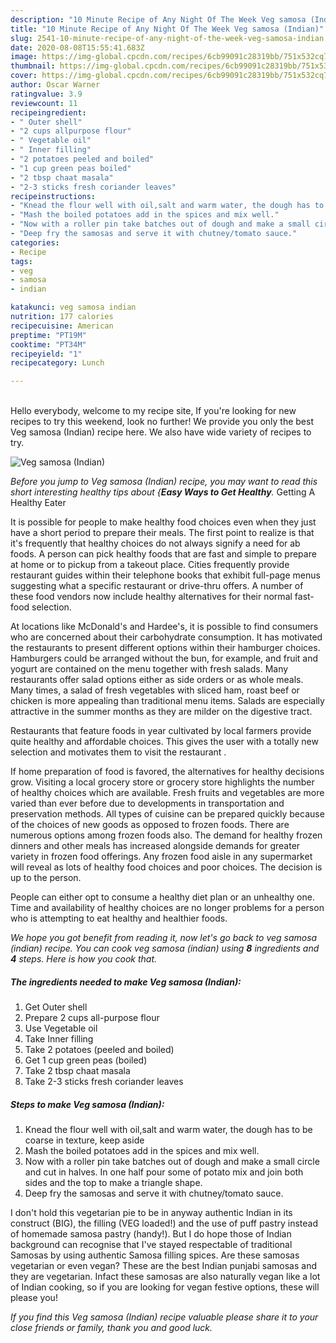 ```yaml
---
description: "10 Minute Recipe of Any Night Of The Week Veg samosa (Indian)"
title: "10 Minute Recipe of Any Night Of The Week Veg samosa (Indian)"
slug: 2541-10-minute-recipe-of-any-night-of-the-week-veg-samosa-indian
date: 2020-08-08T15:55:41.683Z
image: https://img-global.cpcdn.com/recipes/6cb99091c28319bb/751x532cq70/veg-samosa-indian-recipe-main-photo.jpg
thumbnail: https://img-global.cpcdn.com/recipes/6cb99091c28319bb/751x532cq70/veg-samosa-indian-recipe-main-photo.jpg
cover: https://img-global.cpcdn.com/recipes/6cb99091c28319bb/751x532cq70/veg-samosa-indian-recipe-main-photo.jpg
author: Oscar Warner
ratingvalue: 3.9
reviewcount: 11
recipeingredient:
- " Outer shell"
- "2 cups allpurpose flour"
- " Vegetable oil"
- " Inner filling"
- "2 potatoes peeled and boiled"
- "1 cup green peas boiled"
- "2 tbsp chaat masala"
- "2-3 sticks fresh coriander leaves"
recipeinstructions:
- "Knead the flour well with oil,salt and warm water, the dough has to be coarse in texture, keep aside"
- "Mash the boiled potatoes add in the spices and mix well."
- "Now with a roller pin take batches out of dough and make a small circle and cut in halves. In one half pour some of potato mix and join both sides and the top to make a triangle shape."
- "Deep fry the samosas and serve it with chutney/tomato sauce."
categories:
- Recipe
tags:
- veg
- samosa
- indian

katakunci: veg samosa indian 
nutrition: 177 calories
recipecuisine: American
preptime: "PT19M"
cooktime: "PT34M"
recipeyield: "1"
recipecategory: Lunch

---
```

<br>
Hello everybody, welcome to my recipe site, If you're looking for new recipes to try this weekend, look no further! We provide you only the best Veg samosa (Indian) recipe here. We also have wide variety of recipes to try.
<br>


![Veg samosa (Indian)](https://img-global.cpcdn.com/recipes/6cb99091c28319bb/751x532cq70/veg-samosa-indian-recipe-main-photo.jpg)

<i>Before you jump to Veg samosa (Indian) recipe, you may want to read this short interesting healthy tips about {<strong>Easy Ways to Get Healthy</strong>.</i>
Getting A Healthy Eater

It is possible for people to make healthy food choices even when they just have a short period to prepare their meals. The first point to realize is that it's frequently that healthy choices do not always signify a need for ab foods. A person can pick healthy foods that are fast and simple to prepare at home or to pickup from a takeout place. Cities frequently provide restaurant guides within their telephone books that exhibit full-page menus suggesting what a specific restaurant or drive-thru offers. A number of these food vendors now include healthy alternatives for their normal fast-food selection.

At locations like McDonald's and Hardee's, it is possible to find consumers who are concerned about their carbohydrate consumption.  It has motivated the restaurants to present different options within their hamburger choices. Hamburgers could be arranged without the bun, for example, and fruit and yogurt are contained on the menu together with fresh salads. Many restaurants offer salad options either as side orders or as whole meals. Many times, a salad of fresh vegetables with sliced ham, roast beef or chicken is more appealing than traditional menu items.  Salads are especially attractive in the summer months as they are milder on the digestive tract.

Restaurants that feature foods in year cultivated by local farmers provide quite healthy and affordable choices.  This gives the user with a totally new selection and motivates them to visit the restaurant .

If home preparation of food is favored, the alternatives for healthy decisions grow. Visiting a local grocery store or grocery store highlights the number of healthy choices which are available. Fresh fruits and vegetables are more varied than ever before due to developments in transportation and preservation methods.  All types of cuisine can be prepared quickly because of the choices of new goods as opposed to frozen foods. There are numerous options among frozen foods also. The demand for healthy frozen dinners and other meals has increased alongside demands for greater variety in frozen food offerings. Any frozen food aisle in any supermarket will reveal as lots of healthy food choices and poor choices. The decision is up to the person.

People can either opt to consume a healthy diet plan or an unhealthy one. Time and availability of healthy choices are no longer problems for a person who is attempting to eat healthy and healthier foods.


<i>We hope you got benefit from reading it, now let's go back to veg samosa (indian) recipe. You can cook veg samosa (indian) using <strong>8</strong> ingredients and <strong>4</strong> steps. Here is how you cook that.
</i>

##### The ingredients needed to make Veg samosa (Indian):

1. Get  Outer shell
1. Prepare 2 cups all-purpose flour
1. Use  Vegetable oil
1. Take  Inner filling
1. Take 2 potatoes (peeled and boiled)
1. Get 1 cup green peas (boiled)
1. Take 2 tbsp chaat masala
1. Take 2-3 sticks fresh coriander leaves


##### Steps to make Veg samosa (Indian):

1. Knead the flour well with oil,salt and warm water, the dough has to be coarse in texture, keep aside
1. Mash the boiled potatoes add in the spices and mix well.
1. Now with a roller pin take batches out of dough and make a small circle and cut in halves. In one half pour some of potato mix and join both sides and the top to make a triangle shape.
1. Deep fry the samosas and serve it with chutney/tomato sauce.


I don&#39;t hold this vegetarian pie to be in anyway authentic Indian in its construct (BIG), the filling (VEG loaded!) and the use of puff pastry instead of homemade samosa pastry (handy!). But I do hope those of Indian background can recognise that I&#39;ve stayed respectable of traditional Samosas by using authentic Samosa filling spices. Are these samosas vegetarian or even vegan? These are the best Indian punjabi samosas and they are vegetarian. Infact these samosas are also naturally vegan like a lot of Indian cooking, so if you are looking for vegan festive options, these will please you! 

<i>If you find this Veg samosa (Indian) recipe valuable please share it to your close friends or family, thank you and good luck.</i>
